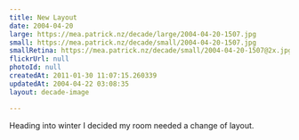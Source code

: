 ```yaml
---
title: New Layout
date: 2004-04-20
large: https://mea.patrick.nz/decade/large/2004-04-20-1507.jpg
small: https://mea.patrick.nz/decade/small/2004-04-20-1507.jpg
smallRetina: https://mea.patrick.nz/decade/small/2004-04-20-1507@2x.jpg
flickrUrl: null
photoId: null
createdAt: 2011-01-30 11:07:15.260339
updatedAt: 2004-04-22 03:08:35
layout: decade-image

---
```

Heading into winter I decided my room needed a change of layout.
